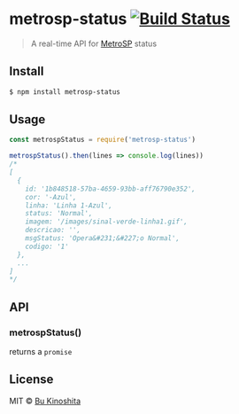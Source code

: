 # metrosp-status [![Build Status](https://travis-ci.org/bukinoshita/metrosp-status.svg?branch=master)](https://travis-ci.org/bukinoshita/metrosp-status)

> A real-time API for [MetroSP](http://www.metro.sp.gov.br/) status


## Install

```bash
$ npm install metrosp-status
```


## Usage

```js
const metrospStatus = require('metrosp-status')

metrospStatus().then(lines => console.log(lines))
/*
[
  {
    id: '1b848518-57ba-4659-93bb-aff76790e352',
    cor: '-Azul',
    linha: 'Linha 1-Azul',
    status: 'Normal',
    imagem: '/images/sinal-verde-linha1.gif',
    descricao: '',
    msgStatus: 'Opera&#231;&#227;o Normal',
    codigo: '1'
  },
  ...
]
*/
```


## API

### metrospStatus()

returns a `promise`


## License

MIT © [Bu Kinoshita](https://bukinoshita.io)
